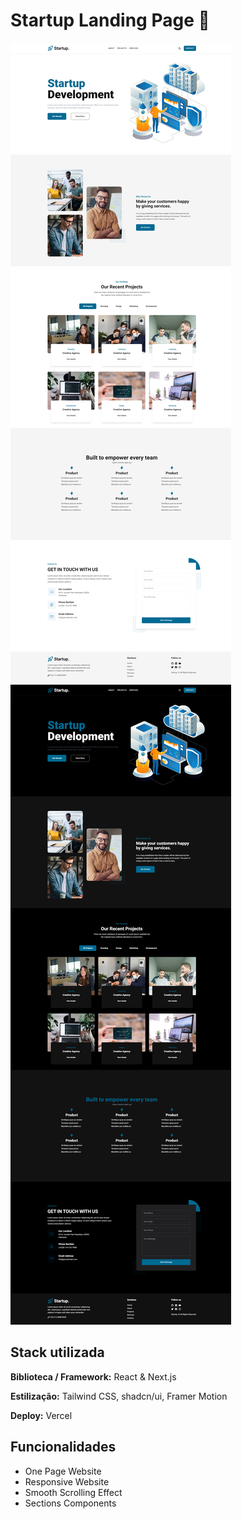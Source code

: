 # Startup Landing Page 🚀

![App Screenshot](https://github.com/lyrarod/startup-dev/blob/main/public/light-screenshot.png)
![App Screenshot](https://github.com/lyrarod/startup-dev/blob/main/public/dark-screenshot.png)

## Stack utilizada

**Biblioteca / Framework:** React & Next.js

**Estilização:** Tailwind CSS, shadcn/ui, Framer Motion

**Deploy:** Vercel

## Funcionalidades

- One Page Website
- Responsive Website
- Smooth Scrolling Effect
- Sections Components

